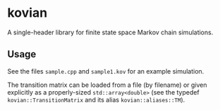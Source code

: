 # kovian
A single-header library for finite state space Markov chain simulations.

## Usage
See the files `sample.cpp` and `sample1.kov` for an example simulation.

The transition matrix can be loaded from a file (by filename) or given explicitly as a properly-sized `std::array<double>` (see the typedef `kovian::TransitionMatrix` and its alias `kovian::aliases::TM`).
